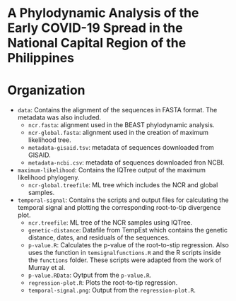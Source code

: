 # A Phylodynamic Analysis of the Early COVID-19 Spread in the National Capital Region of the Philippines

# Organization

* `data`: Contains the alignment of the sequences in FASTA format. The metadata was also included.
	* `ncr.fasta`: alignment used in the BEAST phylodynamic analysis.
	* `ncr-global.fasta`: alignment used in the creation of maximum likelihood tree.
	* `metadata-gisaid.tsv`: metadata of sequences downloaded from GISAID.
	* `metadata-ncbi.csv`: metadata of sequences downloaded fron NCBI.   
* `maximum-likelihood`: Contains the IQTree output of the maximum likelihood phylogeny.
	* `ncr-global.treefile`: ML tree which includes the NCR and global samples.
* `temporal-signal`: Contains the scripts and output files for calculating the temporal signal and plotting the corresponding root-to-tip divergence plot.
	* `ncr.treefile`: ML tree of the NCR samples using IQTree.
	* `genetic-distance`: Datafile from TempEst which contains the genetic distance, dates, and residuals of the sequences.
	* `p-value.R`: Calculates the p-value of the root-to-stip regression. Also uses the function in `temsignalfunctions.R` and the R scripts inside the `functions` folder. These scripts were adapted from the work of Murray et al.
	* `p-value.RData`: Oytput from the `p-value.R`.
	* `regression-plot.R`: Plots the root-to-tip regression.
	* `temporal-signal.png`: Output from the `regression-plot.R`.
